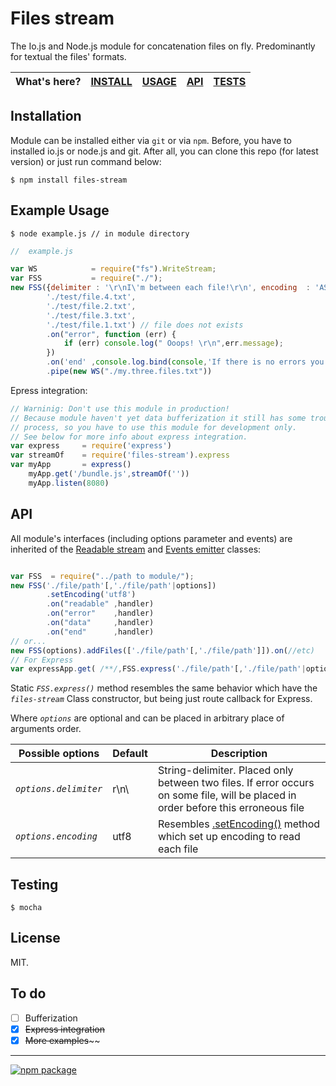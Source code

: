# Files stream


The Io.js and Node.js module for concatenation files on fly. Predominantly for textual the files' formats.


|What's here?| [INSTALL](#installation) | [USAGE](#example-usage) | [API](#api) |[TESTS](#testing)|
|---| --- | --- | ---|---|

## Installation

Module can be installed either via `git` or via `npm`.
Before, you have to installed io.js or node.js and git. 
After all, you can clone this repo (for latest version) or just run command below:
```
$ npm install files-stream
```


## Example Usage

```
$ node example.js // in module directory
```

```javascript
//  example.js

var WS            = require("fs").WriteStream;
var FSS           = require("./");
new FSS({delimiter : '\r\nI\'m between each file!\r\n', encoding  : 'ASCII'},
        './test/file.4.txt',
        './test/file.2.txt',
        './test/file.3.txt',
        './test/file.1.txt') // file does not exists
        .on("error", function (err) {
            if (err) console.log(" Ooops! \r\n",err.message);
        })
        .on('end' ,console.log.bind(console,'If there is no errors you will able to see me only once!'))
        .pipe(new WS("./my.three.files.txt"))

```
Epress integration:
```javascript
// Warninig: Don't use this module in production!
// Because module haven't yet data bufferization it still has some troubles in files reading
// process, so you have to use this module for development only. 
// See below for more info about express integration.
var express     = require('express')
var streamOf    = require('files-stream').express
var myApp       = express()
	myApp.get('/bundle.js',streamOf(''))
    myApp.listen(8080)

```


## API
All module's interfaces (including options parameter and events) are inherited
of the [Readable stream](https://iojs.org/api/stream.html#stream_class_stream_readable)
and [Events emitter](https://iojs.org/api/events.html) classes:

```javascript

var FSS  = require("../path to module/");
new FSS('./file/path'[,'./file/path'|options])
        .setEncoding('utf8')
        .on("readable" ,handler)
        .on("error"    ,handler)
        .on("data"     ,handler)
        .on("end"      ,handler)
// or...
new FSS(options).addFiles(['./file/path'[,'./file/path']]).on(//etc)
// For Express
var expressApp.get( /**/,FSS.express('./file/path'[,'./file/path'|options]))
```
Static *`FSS.express()`* method resembles the same behavior which have the *`files-stream`* Class constructor, but being just route callback for Express. 

Where *`options`* are optional and can be placed in arbitrary place of arguments order.

|Possible options|Default|Description|
|--- |--- |--- |
|*`options.delimiter`* | r\n\ | String-delimiter. Placed only between two files. If error occurs on some file, will be placed in order before this erroneous file|
|*`options.encoding`*  | utf8 | Resembles [.setEncoding()](https://iojs.org/api/stream.html#stream_readable_setencoding_encoding) method which set up  encoding to read each file|



## Testing
`$ mocha`

## License
MIT.

## To do

- [ ]  Bufferization
- [x] ~~Express integration~~
- [x] ~~More examples~~~~

---
[![npm package](https://nodei.co/npm/files-stream.png?downloads=true&downloadRank=true&stars=true)](https://nodei.co/npm/files-stream/)
